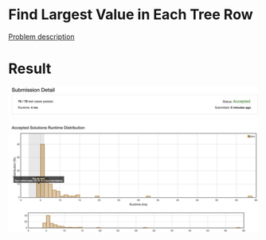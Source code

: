 # Find Largest Value in Each Tree Row

[Problem description](https://leetcode.com/problems/find-largest-value-in-each-tree-row/description)

# Result

![result](result.png)
